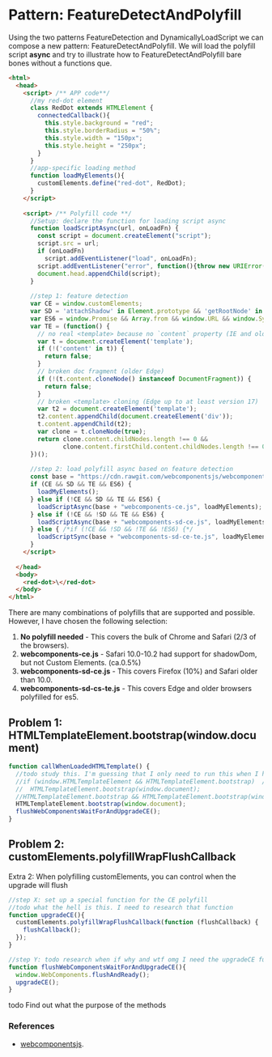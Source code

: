 # Pattern: FeatureDetectAndPolyfill
Using the two patterns FeatureDetection and DynamicallyLoadScript we can compose a new pattern:
FeatureDetectAndPolyfill. We will load the polyfill script **async** and 
try to illustrate how to FeatureDetectAndPolyfill bare bones without a functions que. 

```html
<html>
  <head>
    <script> /** APP code**/
      //my red-dot element
      class RedDot extends HTMLElement {
        connectedCallback(){
          this.style.background = "red";
          this.style.borderRadius = "50%";
          this.style.width = "150px";
          this.style.height = "250px";
        }
      }
      //app-specific loading method
      function loadMyElements(){
        customElements.define("red-dot", RedDot);
      }
    </script>
    
    <script> /** Polyfill code **/
      //Setup: declare the function for loading script async
      function loadScriptAsync(url, onLoadFn) {
        const script = document.createElement("script");
        script.src = url;
        if (onLoadFn)
          script.addEventListener("load", onLoadFn);
        script.addEventListener("error", function(){throw new URIError("The script " + url + " didn't load correctly.");});
        document.head.appendChild(script);
      }
            
      //step 1: feature detection
      var CE = window.customElements; 
      var SD = 'attachShadow' in Element.prototype && 'getRootNode' in Element.prototype;
      var ES6 = window.Promise && Array.from && window.URL && window.Symbol;
      var TE = (function() {
        // no real <template> because no `content` property (IE and older browsers)
        var t = document.createElement('template');
        if (!('content' in t)) {
          return false;
        }
        // broken doc fragment (older Edge)
        if (!(t.content.cloneNode() instanceof DocumentFragment)) {
          return false;
        }
        // broken <template> cloning (Edge up to at least version 17)
        var t2 = document.createElement('template');
        t2.content.appendChild(document.createElement('div'));
        t.content.appendChild(t2);
        var clone = t.cloneNode(true);
        return clone.content.childNodes.length !== 0 && 
               clone.content.firstChild.content.childNodes.length !== 0
      })();
      
      //step 2: load polyfill async based on feature detection
      const base = "https://cdn.rawgit.com/webcomponentsjs/webcomponentsjs/1.2.0/";
      if (CE && SD && TE && ES6) {                                          
        loadMyElements();                                                   //[1]
      } else if (!CE && SD && TE && ES6) {                                                   
        loadScriptAsync(base + "webcomponents-ce.js", loadMyElements);      //[2]
      } else if (!CE && !SD && TE && ES6) {                                                  
        loadScriptAsync(base + "webcomponents-sd-ce.js", loadMyElements);   //[3]
      } else { /*if (!CE && !SD && !TE && !ES6) {*/                                          
        loadScriptSync(base + "webcomponents-sd-ce-te.js", loadMyElements); //[4]
      }
    </script>
    
  </head>
  <body>
    <red-dot>\</red-dot>
  </body>
</html>
```
There are many combinations of polyfills that are supported and possible.
However, I have chosen the following selection:
1. **No polyfill needed** - This covers the bulk of Chrome and Safari (2/3 of the browsers).
2. **webcomponents-ce.js** - Safari 10.0-10.2 had support for shadowDom, but not Custom Elements. (ca.0.5%) 
3. **webcomponents-sd-ce.js** - This covers Firefox (10%) and Safari older than 10.0. 
4. **webcomponents-sd-cs-te.js** - This covers Edge and older browsers polyfilled for es5. 


## Problem 1: HTMLTemplateElement.bootstrap(window.document) 
```javascript
function callWhenLoadedHTMLTemplate() {
  //todo study this. I'm guessing that I only need to run this when I have loaded HTML Template polyfill?
  //if (window.HTMLTemplateElement && HTMLTemplateElement.bootstrap)  //todo and then I'm guessing that I might not need to test for window.HTMLTemplateElement, and maybe not even for HTMLTemplateElement.bootstrap??
  //  HTMLTemplateElement.bootstrap(window.document);
  //HTMLTemplateElement.bootstrap && HTMLTemplateElement.bootstrap(window.document);
  HTMLTemplateElement.bootstrap(window.document);
  flushWebComponentsWaitForAndUpgradeCE();
}
```

## Problem 2: customElements.polyfillWrapFlushCallback
Extra 2: When polyfilling customElements, you can control when the upgrade will flush

```javascript
//step X: set up a special function for the CE polyfill
//todo what the hell is this. I need to research that function
function upgradeCE(){
  customElements.polyfillWrapFlushCallback(function (flushCallback) {
    flushCallback();
  });
}

//step Y: todo research when if why and wtf omg I need the upgradeCE function.
function flushWebComponentsWaitForAndUpgradeCE(){
  window.WebComponents.flushAndReady();
  upgradeCE();
}
```
todo Find out what the purpose of the methods 

### References
* [webcomponentsjs](https://github.com/webcomponents/webcomponentsjs/).

